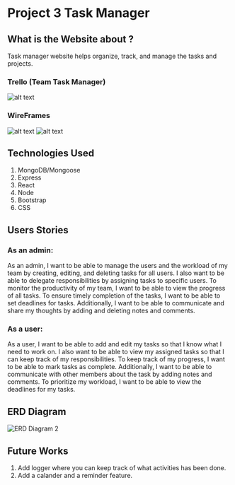 # Project 3 Task Manager 

## What is the Website about ? 

Task manager website helps organize, track, and manage the tasks and projects. 


### Trello (Team Task Manager)

![alt text](img/trello.png "Team Tasks")

### WireFrames

![alt text](images/Untitled-2023-08-20-0031.png "Team Tasks")
![alt text](images/Untitled-2023-08-20-00312.png "Team Tasks")

## Technologies Used

1. MongoDB/Mongoose
2. Express
3. React
4. Node
5. Bootstrap
6. CSS

## Users Stories 


### As an admin:

As an admin, I want to be able to manage the users and the workload of my team by creating, editing, and deleting tasks for all users. I also want to be able to delegate responsibilities by assigning tasks to specific users. To monitor the productivity of my team, I want to be able to view the progress of all tasks. To ensure timely completion of the tasks, I want to be able to set deadlines for tasks. Additionally, I want to be able to communicate and share my thoughts by adding and deleting notes and comments.


### As a user:


As a user, I want to be able to add and edit my tasks so that I know what I need to work on. I also want to be able to view my assigned tasks so that I can keep track of my responsibilities. To keep track of my progress, I want to be able to mark tasks as complete. Additionally, I want to be able to communicate with other members about the task by adding notes and comments. To prioritize my workload, I want to be able to view the deadlines for my tasks.


## ERD Diagram

![ERD Diagram 2](https://media.git.generalassemb.ly/user/49856/files/4d6cafa1-661e-4b53-be19-7ddd0a9d55b2)


## Future Works 

1. Add logger where you can keep track of what activities has been done. 
2. Add a calander and a reminder feature. 


